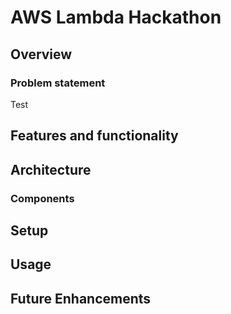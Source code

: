 # AWS Lambda Hackathon

## Overview
### Problem statement
Test

## Features and functionality

## Architecture
### Components

## Setup

## Usage

## Future Enhancements

